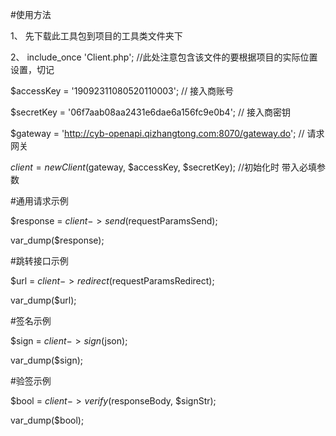 #使用方法

1、 先下载此工具包到项目的工具类文件夹下

2、 include_once 'Client.php';  //此处注意包含该文件的要根据项目的实际位置设置，切记

 
$accessKey     = '19092311080520110003';   // 接入商账号

$secretKey     = '06f7aab08aa2431e6dae6a156fc9e0b4';   // 接入商密钥

$gateway       = 'http://cyb-openapi.qizhangtong.com:8070/gateway.do';   // 请求网关

$client        = new Client($gateway, $accessKey, $secretKey);   //初始化时 带入必填参数



#通用请求示例

$response   = $client->send($requestParamsSend);

var_dump($response);



#跳转接口示例

$url        = $client->redirect($requestParamsRedirect);

var_dump($url);


#签名示例

$sign       = $client->sign($json);

var_dump($sign);


#验签示例

$bool           = $client->verify($responseBody, $signStr);

var_dump($bool);


